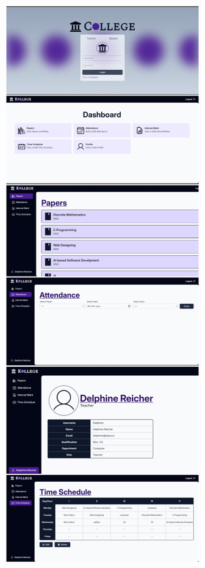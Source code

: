 <img src="https://github.com/SUREN239/React_IRC/blob/main/CC2/cc2/1.png">
<img src="https://github.com/SUREN239/React_IRC/blob/main/CC2/cc2/2.png">
<img src="https://github.com/SUREN239/React_IRC/blob/main/CC2/cc2/3.png">
<img src="https://github.com/SUREN239/React_IRC/blob/main/CC2/cc2/4.png">
<img src="https://github.com/SUREN239/React_IRC/blob/main/CC2/cc2/5.png">
<img src="https://github.com/SUREN239/React_IRC/blob/main/CC2/cc2/6.png">
